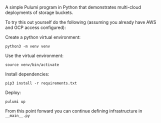 A simple Pulumi program in Python that demonstrates multi-cloud deployments of storage buckets.

To try this out yourself do the following (assuming you already have AWS and GCP access configured):

Create a python virtual environment:

```
python3 -m venv venv
```

Use the virtual environment:

```
source venv/bin/activate
```

Install dependencies:

```
pip3 install -r requirements.txt
```

Deploy:

```
pulumi up
```

From this point forward you can continue defining infrastructure in `__main__.py`